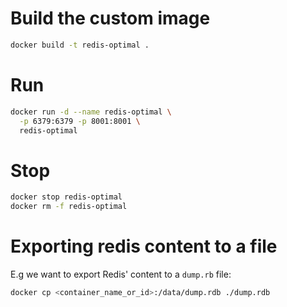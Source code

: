 # Build the custom image
```bash
docker build -t redis-optimal .
```

# Run
```bash
docker run -d --name redis-optimal \
  -p 6379:6379 -p 8001:8001 \
  redis-optimal
```

# Stop

```bash
docker stop redis-optimal
docker rm -f redis-optimal
```

# Exporting redis content to a file

E.g we want to export Redis' content to a `dump.rb` file:

```bash
docker cp <container_name_or_id>:/data/dump.rdb ./dump.rdb
```

